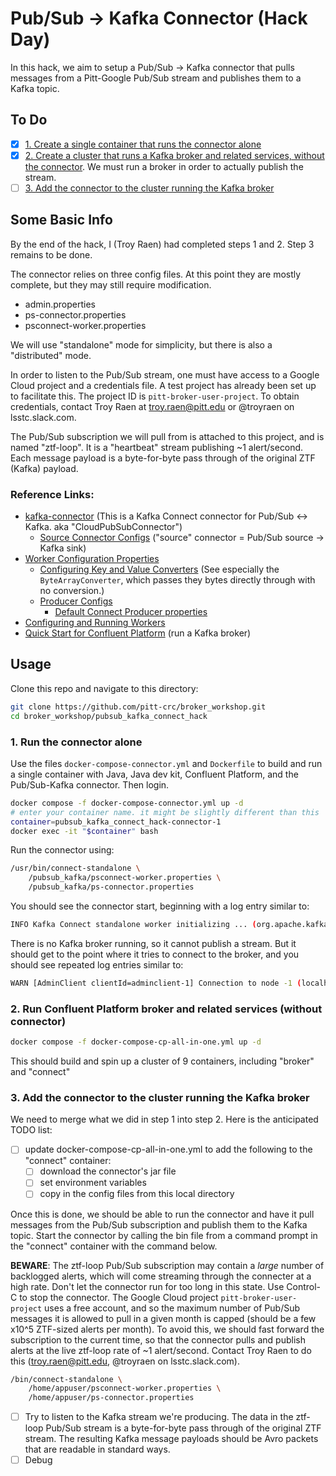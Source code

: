 # Pub/Sub -> Kafka Connector (Hack Day)

In this hack, we aim to setup a Pub/Sub -> Kafka connector that pulls messages from a Pitt-Google Pub/Sub stream and publishes them to a Kafka topic.

## To Do

- [x] [1. Create a single container that runs the connector alone](#1-run-the-connector-alone)
- [x] [2. Create a cluster that runs a Kafka broker and related services, without the connector](#2-run-confluent-platform-broker-and-related-services-without-connector). We must run a broker in order to actually publish the stream.
- [ ] [3. Add the connector to the cluster running the Kafka broker](#3-add-the-connector-to-the-cluster-running-the-kafka-broker)

## Some Basic Info

By the end of the hack, I (Troy Raen) had completed steps 1 and 2.
Step 3 remains to be done.

The connector relies on three config files.
At this point they are mostly complete, but they may still require modification.

- admin.properties
- ps-connector.properties
- psconnect-worker.properties

We will use "standalone" mode for simplicity, but there is also a "distributed" mode.

In order to listen to the Pub/Sub stream, one must have access to a Google Cloud project and a credentials file.
A test project has already been set up to facilitate this.
The project ID is `pitt-broker-user-project`.
To obtain credentials, contact Troy Raen at troy.raen@pitt.edu or @troyraen on lsstc.slack.com.

The Pub/Sub subscription we will pull from is attached to this project, and is named "ztf-loop".
It is a "heartbeat" stream publishing ~1 alert/second.
Each message payload is a byte-for-byte pass through of the original ZTF (Kafka) payload.

### Reference Links:

- [kafka-connector](https://github.com/GoogleCloudPlatform/pubsub/tree/master/kafka-connector) (This is a Kafka Connect connector for Pub/Sub <-> Kafka. aka "CloudPubSubConnector")
    - [Source Connector Configs](https://github.com/GoogleCloudPlatform/pubsub/tree/master/kafka-connector#cloudpubsubconnector-configs) ("source" connector = Pub/Sub source -> Kafka sink)
- [Worker Configuration Properties](https://docs.confluent.io/platform/current/connect/references/allconfigs.html)
    - [Configuring Key and Value Converters](https://docs.confluent.io/home/connect/userguide.html#connect-configuring-converters) (See especially the `ByteArrayConverter`, which passes they bytes directly through with no conversion.)
    - [Producer Configs](https://docs.confluent.io/platform/current/installation/configuration/producer-configs.html#cp-config-producer)
        - [Default Connect Producer properties](https://docs.confluent.io/home/connect/userguide.html#kconnect-producers-and-consumers)
- [Configuring and Running Workers ](https://docs.confluent.io/home/connect/userguide.html#configuring-and-running-workers)
- [Quick Start for Confluent Platform](https://docs.confluent.io/platform/current/quickstart/ce-docker-quickstart.html#quickstart) (run a Kafka broker)

## Usage

Clone this repo and navigate to this directory:
```bash
git clone https://github.com/pitt-crc/broker_workshop.git
cd broker_workshop/pubsub_kafka_connect_hack
```

### 1. Run the connector alone

Use the files `docker-compose-connector.yml` and `Dockerfile` to build and run a single container with Java, Java dev kit, Confluent Platform, and the Pub/Sub-Kafka connector. Then login.

```bash
docker compose -f docker-compose-connector.yml up -d
# enter your container name. it might be slightly different than this
container=pubsub_kafka_connect_hack-connector-1
docker exec -it "$container" bash
```

Run the connector using:

```bash
/usr/bin/connect-standalone \
    /pubsub_kafka/psconnect-worker.properties \
    /pubsub_kafka/ps-connector.properties
```

You should see the connector start, beginning with a log entry similar to:

```bash
INFO Kafka Connect standalone worker initializing ... (org.apache.kafka.connect.cli.ConnectStandalone:69)
```

There is no Kafka broker running, so it cannot publish a stream. But it should get to the point where it tries to connect to the broker, and you should see repeated log entries similar to:

```bash
WARN [AdminClient clientId=adminclient-1] Connection to node -1 (localhost/127.0.0.1:9092) could not be established. Broker may not be available. (org.apache.kafka.clients.NetworkClient:803)
```

### 2. Run Confluent Platform broker and related services (without connector)

```bash
docker compose -f docker-compose-cp-all-in-one.yml up -d
```

This should build and spin up a cluster of 9 containers, including "broker" and "connect"

### 3. Add the connector to the cluster running the Kafka broker

We need to merge what we did in step 1 into step 2.
Here is the anticipated TODO list:

- [ ] update docker-compose-cp-all-in-one.yml to add the following to the "connect" container:
    - [ ] download the connector's jar file
    - [ ] set environment variables
    - [ ] copy in the config files from this local directory

Once this is done, we should be able to run the connector and have it pull messages from the Pub/Sub subscription and publish them to the Kafka topic.
Start the connector by calling the bin file from a command prompt in the "connect" container with the command below.

**BEWARE**: The ztf-loop Pub/Sub subscription may contain a *large* number of backlogged alerts, which will come streaming through the connecter at a high rate.
Don't let the connector run for too long in this state.
Use Control-C to stop the connector.
The Google Cloud project `pitt-broker-user-project` uses a free account, and so the maximum number of Pub/Sub messages it is allowed to pull in a given month is capped (should be a few x10^5 ZTF-sized alerts per month).
To avoid this, we should fast forward the subscription to the current time, so that the connector pulls and publish alerts at the live ztf-loop rate of ~1 alert/second.
Contact Troy Raen to do this (troy.raen@pitt.edu, @troyraen on lsstc.slack.com).

```bash
/bin/connect-standalone \
    /home/appuser/psconnect-worker.properties \
    /home/appuser/ps-connector.properties
```

- [ ] Try to listen to the Kafka stream we're producing. The data in the ztf-loop Pub/Sub stream is a byte-for-byte pass through of the original ZTF stream. The resulting Kafka message payloads should be Avro packets that are readable in standard ways.
- [ ] Debug
